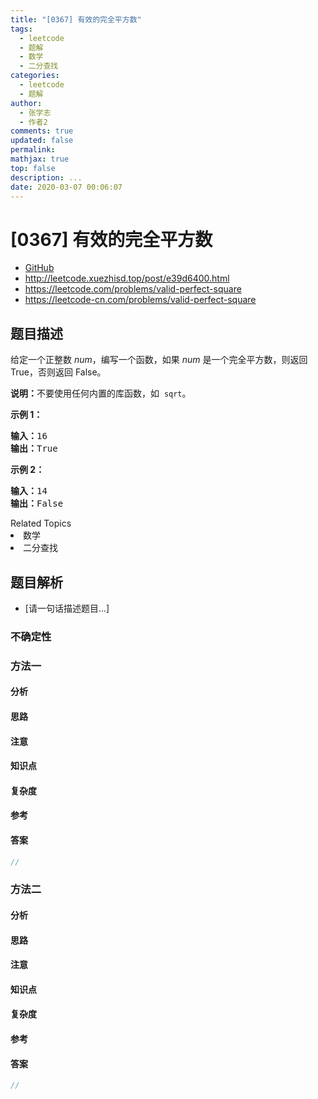 ```yaml
---
title: "[0367] 有效的完全平方数"
tags:
  - leetcode
  - 题解
  - 数学
  - 二分查找
categories:
  - leetcode
  - 题解
author:
  - 张学志
  - 作者2
comments: true
updated: false
permalink:
mathjax: true
top: false
description: ...
date: 2020-03-07 00:06:07
---
```



# [0367] 有效的完全平方数
* [GitHub](https://github.com/algoboy101/LeetCodeCrowdsource/tree/master/_posts/QA/%5B0367%5D%20%E6%9C%89%E6%95%88%E7%9A%84%E5%AE%8C%E5%85%A8%E5%B9%B3%E6%96%B9%E6%95%B0.md)
* http://leetcode.xuezhisd.top/post/e39d6400.html
* https://leetcode.com/problems/valid-perfect-square
* https://leetcode-cn.com/problems/valid-perfect-square


## 题目描述

<p>给定一个正整数 <em>num</em>，编写一个函数，如果 <em>num</em> 是一个完全平方数，则返回 True，否则返回 False。</p>

<p><strong>说明：</strong>不要使用任何内置的库函数，如&nbsp; <code>sqrt</code>。</p>

<p><strong>示例 1：</strong></p>

<pre><strong>输入：</strong>16
<strong>输出：</strong>True</pre>

<p><strong>示例 2：</strong></p>

<pre><strong>输入：</strong>14
<strong>输出：</strong>False
</pre>
<div><div>Related Topics</div><div><li>数学</li><li>二分查找</li></div></div>


## 题目解析
* [请一句话描述题目...]

### 不确定性


### 方法一

#### 分析

#### 思路

#### 注意

#### 知识点

#### 复杂度

#### 参考

#### 答案

```cpp
//
```


### 方法二

#### 分析

#### 思路

#### 注意

#### 知识点

#### 复杂度

#### 参考

#### 答案

```cpp
//
```


